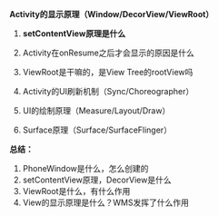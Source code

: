**Activity的显示原理（Window/DecorView/ViewRoot）**

1. **setContentView原理是什么**
2. Activity在onResume之后才会显示的原因是什么
3. ViewRoot是干嘛的，是View Tree的rootView吗



1. Activity的UI刷新机制（Sync/Choreographer）
2. UI的绘制原理（Measure/Layout/Draw）
3. Surface原理（Surface/SurfaceFlinger）

**总结：**

1. PhoneWindow是什么，怎么创建的
2. setContentView原理，DecorView是什么
3. ViewRoot是什么，有什么作用
4. View的显示原理是什么？WMS发挥了什么作用
